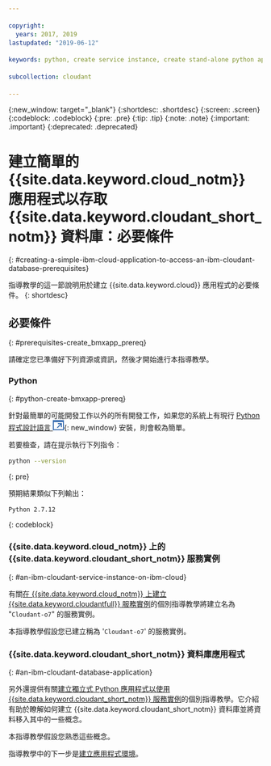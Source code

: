 ```yaml
---

copyright:
  years: 2017, 2019
lastupdated: "2019-06-12"

keywords: python, create service instance, create stand-alone python application

subcollection: cloudant

---
```


{:new_window: target="_blank"}
{:shortdesc: .shortdesc}
{:screen: .screen}
{:codeblock: .codeblock}
{:pre: .pre}
{:tip: .tip}
{:note: .note}
{:important: .important}
{:deprecated: .deprecated}

<!-- Acrolinx: 2017-05-10 -->

# 建立簡單的 {{site.data.keyword.cloud_notm}} 應用程式以存取 {{site.data.keyword.cloudant_short_notm}} 資料庫：必要條件
{: #creating-a-simple-ibm-cloud-application-to-access-an-ibm-cloudant-database-prerequisites}

指導教學的這一節說明用於建立 {{site.data.keyword.cloud}} 應用程式的必要條件。
{: shortdesc}

## 必要條件
{: #prerequisites-create_bmxapp_prereq}

請確定您已準備好下列資源或資訊，然後才開始進行本指導教學。

### Python
{: #python-create-bmxapp-prereq}

針對最簡單的可能開發工作以外的所有開發工作，如果您的系統上有現行 [Python 程式設計語言 ![外部鏈結圖示](../images/launch-glyph.svg "外部鏈結圖示")](https://www.python.org/){: new_window} 安裝，則會較為簡單。

若要檢查，請在提示執行下列指令：

```sh
python --version
```
{: pre}

預期結果類似下列輸出：

```
Python 2.7.12
```
{: codeblock}

### {{site.data.keyword.cloud_notm}} 上的 {{site.data.keyword.cloudant_short_notm}} 服務實例
{: #an-ibm-cloudant-service-instance-on-ibm-cloud}

有關[在 {{site.data.keyword.cloud_notm}} 上建立 {{site.data.keyword.cloudantfull}} 服務實例](/docs/services/Cloudant?topic=cloudant-creating-an-ibm-cloudant-instance-on-ibm-cloud#creating-an-ibm-cloudant-instance-on-ibm-cloud)的個別指導教學將建立名為 "`Cloudant-o7`" 的服務實例。 

本指導教學假設您已建立稱為 '`Cloudant-o7`' 的服務實例。

### {{site.data.keyword.cloudant_short_notm}} 資料庫應用程式
{: #an-ibm-cloudant-database-application}

另外還提供有關[建立獨立式 Python 應用程式以使用 {{site.data.keyword.cloudant_short_notm}} 服務實例](/docs/services/Cloudant?topic=cloudant-creating-and-populating-a-simple-ibm-cloudant-database-on-ibm-cloud#creating-and-populating-a-simple-ibm-cloudant-database-on-ibm-cloud)的個別指導教學。它介紹有助於瞭解如何建立 {{site.data.keyword.cloudant_short_notm}} 資料庫並將資料移入其中的一些概念。

本指導教學假設您熟悉這些概念。

指導教學中的下一步是[建立應用程式環境](/docs/services/Cloudant?topic=cloudant-creating-a-simple-ibm-cloud-application-to-access-an-ibm-cloudant-database-the-application-environment#creating-a-simple-ibm-cloud-application-to-access-an-ibm-cloudant-database-the-application-environment)。
